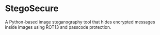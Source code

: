 # StegoSecure
A Python-based image steganography tool that hides encrypted messages inside images using ROT13 and passcode protection.
